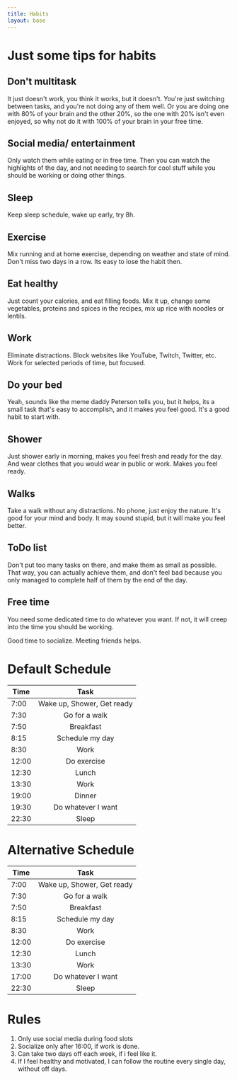 ```yaml
---
title: Habits
layout: base
---
```


# Just some tips for habits

## Don't multitask

It just doesn't work, you think it works, but it doesn't. You're just switching between tasks, and you're not doing any of them well. Or you are doing one with 80% of your brain and the other 20%, so the one with 20% isn't even enjoyed, so why not do it with 100% of your brain in your free time.

## Social media/ entertainment

Only watch them while eating or in free time. Then you can watch the highlights of the day, and not needing to search for cool stuff while you should be working or doing other things.

## Sleep

Keep sleep schedule, wake up early, try 8h.

## Exercise

Mix running and at home exercise, depending on weather and state of mind. Don't miss two days in a row. Its easy to lose the habit then.

## Eat healthy

Just count your calories, and eat filling foods. Mix it up, change some vegetables, proteins and spices in the recipes, mix up rice with noodles or lentils.

## Work

Eliminate distractions. Block websites like YouTube, Twitch, Twitter, etc. Work for selected periods of time, but focused.

## Do your bed

Yeah, sounds like the meme daddy Peterson tells you, but it helps, its a small task that's easy to accomplish, and it makes you feel good. It's a good habit to start with.

## Shower

Just shower early in morning, makes you feel fresh and ready for the day. And wear clothes that you would wear in public or work. Makes you feel ready.

## Walks

Take a walk without any distractions. No phone, just enjoy the nature. It's good for your mind and body. It may sound stupid, but it will make you feel better.

## ToDo list

Don't put too many tasks on there, and make them as small as possible. That way, you can actually achieve them, and don't feel bad because you only managed to complete half of them by the end of the day.

## Free time

You need some dedicated time to do whatever you want. If not, it will creep into the time you should be working.

Good time to socialize. Meeting friends helps.

# Default Schedule

| Time        | Task           |
| ------------- |:-------------:|
| 7:00      | Wake up, Shower, Get ready |
| 7:30      | Go for a walk      |
| 7:50 | Breakfast      |
| 8:15 | Schedule my day      |
| 8:30 | Work      |
| 12:00 | Do exercise      |
| 12:30 | Lunch      |
| 13:30 | Work      |
| 19:00 | Dinner      |
| 19:30 | Do whatever I want      |
| 22:30 | Sleep      |

# Alternative Schedule

| Time        | Task           |
| ------------- |:-------------:|
| 7:00      | Wake up, Shower, Get ready |
| 7:30      | Go for a walk      |
| 7:50 | Breakfast      |
| 8:15 | Schedule my day      |
| 8:30 | Work      |
| 12:00 | Do exercise      |
| 12:30 | Lunch      |
| 13:30 | Work      |
| 17:00 | Do whatever I want      |
| 22:30 | Sleep      |


# Rules

1. Only use social media during food slots
2. Socialize only after 16:00, if work is done.
3. Can take two days off each week, if i feel like it.
4. If I feel healthy and motivated, I can follow the routine every single day, without off days.
